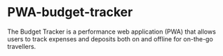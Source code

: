 # PWA-budget-tracker
The Budget Tracker is a performance web application (PWA) that allows users to track expenses and deposits both on and offline for on-the-go travellers.
